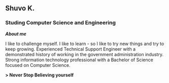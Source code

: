 ## **Shuvo K.**
### **Studing Computer Science and Engineering**



**_About me_**

I like to challenge myself. I like to learn - so I like to try new things and try to keep growing. Experienced Technical Support Engineer with a demonstrated history of working in the government administration industry. Strong information technology professional with a Bachelor of Science focused on Computer Science.

**> Never Stop Believing yourself**


